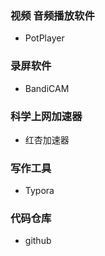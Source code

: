 

### 视频 音频播放软件

* PotPlayer

### 录屏软件

* BandiCAM

### 科学上网加速器

* 红杏加速器

### 写作工具

* Typora

### 代码仓库

* github

